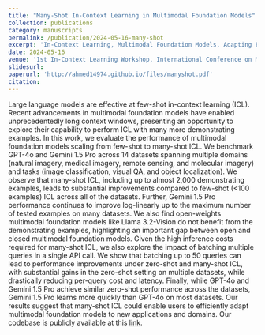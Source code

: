 ```yaml
---
title: "Many-Shot In-Context Learning in Multimodal Foundation Models"
collection: publications
category: manuscripts
permalink: /publication/2024-05-16-many-shot
excerpt: 'In-Context Learning, Multimodal Foundation Models, Adapting Foundation Models'
date: 2024-05-16
venue: '1st In-Context Learning Workshop, International Conference on Machine Learning (ICML), 2024'
slidesurl: 
paperurl: 'http://ahmed14974.github.io/files/manyshot.pdf'
citation: 
---
```

<!-- Your Name, You. (2010). &quot;Paper Title Number 2.&quot; <i>Journal 1</i>. 1(2). -->

Large language models are effective at few-shot in-context learning (ICL). Recent advancements in multimodal foundation models have enabled unprecedentedly long context windows, presenting an opportunity to explore their capability to perform ICL with many more demonstrating examples. In this work, we evaluate the performance of multimodal foundation models scaling from few-shot to many-shot ICL. We benchmark GPT-4o and Gemini 1.5 Pro across 14 datasets spanning multiple domains (natural imagery, medical imagery, remote sensing, and molecular imagery) and tasks (image classification, visual QA, and object localization). We observe that many-shot ICL, including up to almost 2,000 demonstrating examples, leads to substantial improvements compared to few-shot (<100 examples) ICL across all of the datasets. Further, Gemini 1.5 Pro performance continues to improve log-linearly up to the maximum number of tested examples on many datasets. We also find open-weights multimodal foundation models like Llama 3.2-Vision do not benefit from the demonstrating examples, highlighting an important gap between open and closed multimodal foundation models. Given the high inference costs required for many-shot ICL, we also explore the impact of batching multiple queries in a single API call. We show that batching up to 50 queries can lead to performance improvements under zero-shot and many-shot ICL, with substantial gains in the zero-shot setting on multiple datasets, while drastically reducing per-query cost and latency. Finally, while GPT-4o and Gemini 1.5 Pro achieve similar zero-shot performance across the datasets, Gemini 1.5 Pro learns more quickly than GPT-4o on most datasets. Our results suggest that many-shot ICL could enable users to efficiently adapt multimodal foundation models to new applications and domains. Our codebase is publicly available at this [link](https://github.com/stanfordmlgroup/ManyICL).
